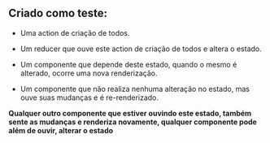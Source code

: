 
## Criado como teste:

- Uma action de criação de todos.

- Um reducer que ouve este action de criação de todos e altera o estado. 

- Um componente <TodoList /> que depende deste estado, quando o mesmo é alterado, ocorre uma nova renderização.

- Um componente <Counter /> que não realiza nenhuma alteração no estado, mas ouve suas mudanças e é re-renderizado.

**Qualquer outro componente que estiver ouvindo este estado, também sente as mudanças e renderiza novamente, qualquer componente pode além de ouvir, alterar o estado**